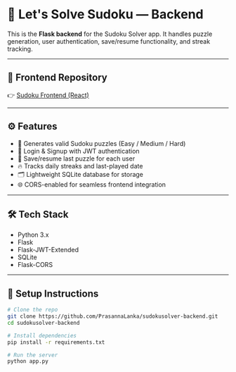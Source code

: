 # 🔗 Let's Solve Sudoku — Backend

This is the **Flask backend** for the Sudoku Solver app. It handles puzzle generation, user authentication, save/resume functionality, and streak tracking.

---

## 🔗 Frontend Repository  
👉 [Sudoku Frontend (React)](https://github.com/PrasannaLanka/sudokusolver-frontend.git)

---

## ⚙️ Features

- 🧩 Generates valid Sudoku puzzles (Easy / Medium / Hard)
- 🔐 Login & Signup with JWT authentication
- 💾 Save/resume last puzzle for each user
- 🔥 Tracks daily streaks and last-played date
- 🗂️ Lightweight SQLite database for storage
- 🌐 CORS-enabled for seamless frontend integration

---

## 🛠 Tech Stack

- Python 3.x
- Flask
- Flask-JWT-Extended
- SQLite
- Flask-CORS

---

## 🚀 Setup Instructions

```bash
# Clone the repo
git clone https://github.com/PrasannaLanka/sudokusolver-backend.git
cd sudokusolver-backend

# Install dependencies
pip install -r requirements.txt

# Run the server
python app.py
